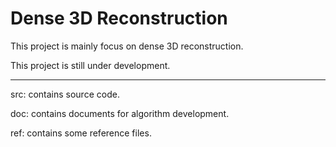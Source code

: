 # Dense 3D Reconstruction

This project is mainly focus on dense 3D reconstruction.

This project is still under development.

***

src: contains source code.

doc: contains documents for algorithm development.

ref: contains some reference files.